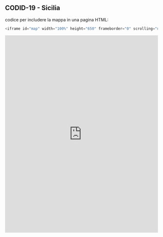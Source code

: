## CODID-19 - Sicilia

codice per includere la mappa in una pagina HTML:
```javascript
<iframe id="map" width="100%" height="650" frameborder="0" scrolling="no" marginheight="0" marginwidth="0" src="https://gjrichter.github.io/ixmaps/ui/html/embed_sync_Leaflet.html??ui=embed&basemap=ll&align=left&legend=1&name=map3&sync=false&project=https://raw.githubusercontent.com/gjrichter/viz/master/COVID-19/projects/COVID-19-ODS/ixmaps_project_PALERMO_positivi_100000_curve_19_10_19_11_2020.json"></iframe>
```



<iframe id="map" width="100%" height="650" frameborder="0" scrolling="no" marginheight="0" marginwidth="0" src="https://gjrichter.github.io/ixmaps/ui/html/embed_sync_Leaflet.html??ui=embed&basemap=ll&align=left&legend=1&name=map3&sync=false&footer=true&popout=true&project=https://raw.githubusercontent.com/gjrichter/viz/master/COVID-19/projects/COVID-19-ODS/ixmaps_project_PALERMO_positivi_100000_curve_19_10_19_11_2020.json"></iframe>




